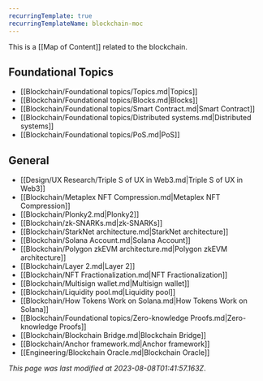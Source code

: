 ```yaml
---
recurringTemplate: true
recurringTemplateName: blockchain-moc
---
```


This is a [[Map of Content]] related to the blockchain.

## Foundational Topics

- [[Blockchain/Foundational topics/Topics.md|Topics]]
- [[Blockchain/Foundational topics/Blocks.md|Blocks]]
- [[Blockchain/Foundational topics/Smart Contract.md|Smart Contract]]
- [[Blockchain/Foundational topics/Distributed systems.md|Distributed systems]]
- [[Blockchain/Foundational topics/PoS.md|PoS]]


## General

- [[Design/UX Research/Triple S of UX in Web3.md|Triple S of UX in Web3]]
- [[Blockchain/Metaplex NFT Compression.md|Metaplex NFT Compression]]
- [[Blockchain/Plonky2.md|Plonky2]]
- [[Blockchain/zk-SNARKs.md|zk-SNARKs]]
- [[Blockchain/StarkNet architecture.md|StarkNet architecture]]
- [[Blockchain/Solana Account.md|Solana Account]]
- [[Blockchain/Polygon zkEVM architecture.md|Polygon zkEVM architecture]]
- [[Blockchain/Layer 2.md|Layer 2]]
- [[Blockchain/NFT Fractionalization.md|NFT Fractionalization]]
- [[Blockchain/Multisign wallet.md|Multisign wallet]]
- [[Blockchain/Liquidity pool.md|Liquidity pool]]
- [[Blockchain/How Tokens Work on Solana.md|How Tokens Work on Solana]]
- [[Blockchain/Foundational topics/Zero-knowledge Proofs.md|Zero-knowledge Proofs]]
- [[Blockchain/Blockchain Bridge.md|Blockchain Bridge]]
- [[Blockchain/Anchor framework.md|Anchor framework]]
- [[Engineering/Blockchain Oracle.md|Blockchain Oracle]]


*This page was last modified at 2023-08-08T01:41:57.163Z*.
